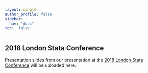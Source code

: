 ```yaml
---
layout: single
author_profile: false
sidebar:
  nav: "docs"
toc:  false
---
```


## 2018 London Stata Conference

Presentation slides from our presentation at the [2018 London Stata Conference](https://www.stata.com/meeting/uk18/)
will be uploaded here.


